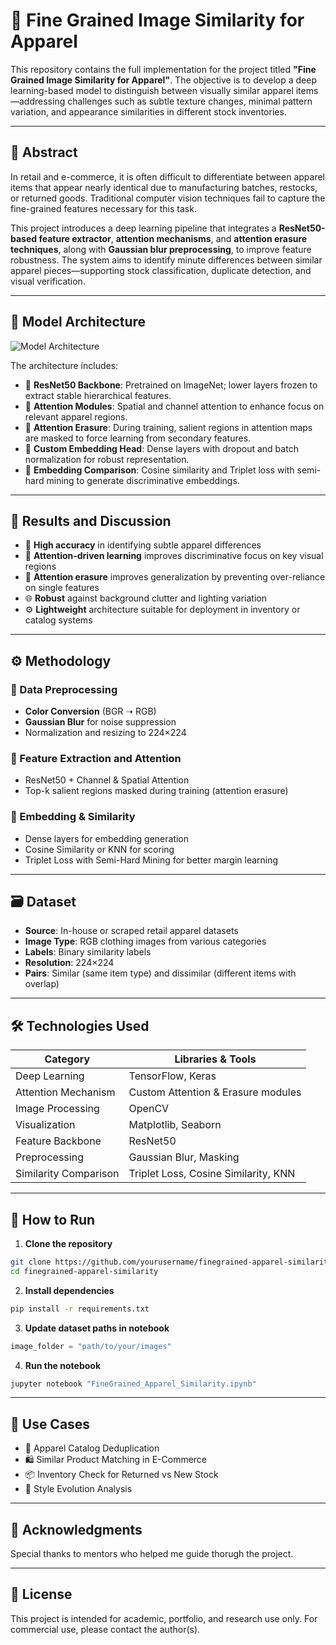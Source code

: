 # 👕 Fine Grained Image Similarity for Apparel

This repository contains the full implementation for the project titled **"Fine Grained Image Similarity for Apparel"**. The objective is to develop a deep learning-based model to distinguish between visually similar apparel items—addressing challenges such as subtle texture changes, minimal pattern variation, and appearance similarities in different stock inventories.

---

## 🔬 Abstract

In retail and e-commerce, it is often difficult to differentiate between apparel items that appear nearly identical due to manufacturing batches, restocks, or returned goods. Traditional computer vision techniques fail to capture the fine-grained features necessary for this task. 

This project introduces a deep learning pipeline that integrates a **ResNet50-based feature extractor**, **attention mechanisms**, and **attention erasure techniques**, along with **Gaussian blur preprocessing**, to improve feature robustness. The system aims to identify minute differences between similar apparel pieces—supporting stock classification, duplicate detection, and visual verification.

---

## 🧠 Model Architecture
![Model Architecture](https://github.com/user-attachments/assets/2c3ced9a-8b90-42ee-9c97-316428bc60cf)

The architecture includes:

- 🎯 **ResNet50 Backbone**: Pretrained on ImageNet; lower layers frozen to extract stable hierarchical features.
- 🧠 **Attention Modules**: Spatial and channel attention to enhance focus on relevant apparel regions.
- 🧹 **Attention Erasure**: During training, salient regions in attention maps are masked to force learning from secondary features.
- 🧱 **Custom Embedding Head**: Dense layers with dropout and batch normalization for robust representation.
- 📐 **Embedding Comparison**: Cosine similarity and Triplet loss with semi-hard mining to generate discriminative embeddings.

---

## 🧪 Results and Discussion

- 🎯 **High accuracy** in identifying subtle apparel differences
- 🧠 **Attention-driven learning** improves discriminative focus on key visual regions
- 🔄 **Attention erasure** improves generalization by preventing over-reliance on single features
- 🌐 **Robust** against background clutter and lighting variation
- ⚙️ **Lightweight** architecture suitable for deployment in inventory or catalog systems

---

## ⚙️ Methodology

### 🧼 Data Preprocessing
- **Color Conversion** (BGR ➝ RGB)
- **Gaussian Blur** for noise suppression
- Normalization and resizing to 224×224

### 🧠 Feature Extraction and Attention
- ResNet50 + Channel & Spatial Attention
- Top-k salient regions masked during training (attention erasure)

### 🔗 Embedding & Similarity
- Dense layers for embedding generation
- Cosine Similarity or KNN for scoring
- Triplet Loss with Semi-Hard Mining for better margin learning

---

## 🗃️ Dataset

- **Source**: In-house or scraped retail apparel datasets
- **Image Type**: RGB clothing images from various categories
- **Labels**: Binary similarity labels
- **Resolution**: 224×224
- **Pairs**: Similar (same item type) and dissimilar (different items with overlap)

---

## 🛠️ Technologies Used

| Category              | Libraries & Tools                             |
|-----------------------|-----------------------------------------------|
| Deep Learning         | TensorFlow, Keras                             |
| Attention Mechanism   | Custom Attention & Erasure modules            |
| Image Processing      | OpenCV                                        |
| Visualization         | Matplotlib, Seaborn                           |
| Feature Backbone      | ResNet50                                      |
| Preprocessing         | Gaussian Blur, Masking                        |
| Similarity Comparison | Triplet Loss, Cosine Similarity, KNN          |

---

## 🚀 How to Run

1. **Clone the repository**
```bash
git clone https://github.com/yourusername/finegrained-apparel-similarity.git
cd finegrained-apparel-similarity
````

2. **Install dependencies**

```bash
pip install -r requirements.txt
```

3. **Update dataset paths in notebook**

```python
image_folder = "path/to/your/images"
```

4. **Run the notebook**

```bash
jupyter notebook "FineGrained_Apparel_Similarity.ipynb"
```

---

## 📌 Use Cases

* 🧾 Apparel Catalog Deduplication
* 🛍️ Similar Product Matching in E-Commerce
* 📦 Inventory Check for Returned vs New Stock
* 🔁 Style Evolution Analysis

---

## 🙏 Acknowledgments

Special thanks to mentors who helped me guide thorugh the project.

---

## 🧾 License

This project is intended for academic, portfolio, and research use only. For commercial use, please contact the author(s).

```

